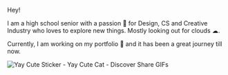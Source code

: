 Hey!

I am a high school senior with a passion 🫠 for Design, CS and Creative Industry who
loves to explore new things. Mostly looking out for clouds ☁.

Currently, I am working on my portfolio 🥳 and it has been a great journey till now.

![Yay Cute Sticker - Yay Cute Cat - Discover   Share GIFs](https://github.com/mesaumya/mesaumya/assets/71837373/d43406da-3507-477b-bfb2-e15078440d80)

